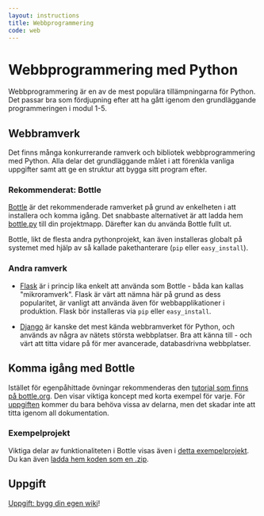 ```yaml
---
layout: instructions
title: Webbprogrammering
code: web
---
```


# Webbprogrammering med Python

Webbprogrammering är en av de mest populära tillämpningarna för Python. Det passar bra som fördjupning efter att ha gått igenom den grundläggande programmeringen i modul 1-5.

## Webbramverk

Det finns många konkurrerande ramverk och bibliotek webbprogrammering med Python. Alla delar det grundläggande målet i att förenkla vanliga uppgifter samt att ge en struktur att bygga sitt program efter.

### Rekommenderat: Bottle

[Bottle](http://bottlepy.org/) är det rekommenderade ramverket på grund av enkelheten i att installera och komma igång. Det snabbaste alternativet är att ladda hem [bottle.py](http://bottlepy.org/bottle.py) till din projektmapp. Därefter kan du använda Bottle fullt ut.

Bottle, likt de flesta andra pythonprojekt, kan även installeras globalt på systemet med hjälp av så kallade pakethanterare (`pip` eller `easy_install`).

### Andra ramverk

* [Flask](http://flask.pocoo.org) är i princip lika enkelt att använda som Bottle - båda kan kallas "mikroramverk". Flask är värt att nämna här på grund as dess popularitet, är vanligt att använda även för webbapplikationer i produktion. Flask bör installeras via `pip` eller `easy_install`.

* [Django](https://www.djangoproject.com) är kanske det mest kända webbramverket för Python, och används av några av nätets största webbplatser. Bra att känna till - och värt att titta vidare på för mer avancerade, databasdrivna webbplatser.


## Komma igång med Bottle

Istället för egenpåhittade övningar rekommenderas den [tutorial som finns på bottle.org](http://bottlepy.org/docs/dev/tutorial.html#quickstart-hello-world). Den visar viktiga koncept med korta exempel för varje. För [uppgiften](assignments/wiki.html) kommer du bara behöva vissa av delarna, men det skadar inte att titta igenom all dokumentation.

### Exempelprojekt

Viktiga delar av funktionaliteten i Bottle visas även i [detta exempelprojekt](https://github.com/fohlin/bottleexample). Du kan även [ladda hem koden som en .zip](https://github.com/fohlin/bottleexample/archive/master.zip).

## Uppgift

[Uppgift: bygg din egen wiki](assignments/wiki.html)!
